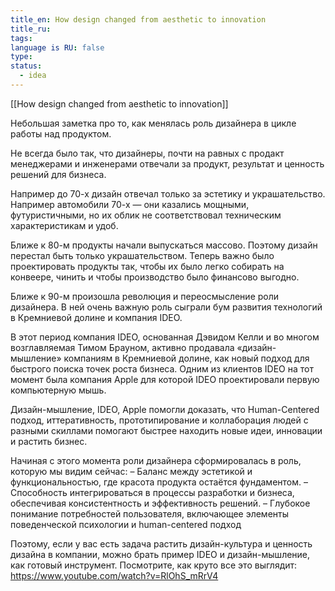 ```yaml
---
title_en: How design changed from aesthetic to innovation
title_ru: 
tags: 
language is RU: false
type: 
status:
  - idea
---
```

[[How design changed from aesthetic to innovation]]

Небольшая заметка про то, как менялась роль дизайнера в цикле работы над продуктом. 

Не всегда было так, что дизайнеры, почти на равных с продакт менеджерами и инженерами отвечали за продукт, результат и ценность решений для бизнеса. 

Например до 70-х дизайн отвечал только за эстетику и украшательство. Например автомобили 70-х — они казались мощными, футуристичными, но их облик не соответствовал техническим характеристикам и удоб. 

Ближе к 80-м продукты начали выпускаться массово. Поэтому дизайн перестал быть только украшательством. Теперь важно было проектировать продукты так, чтобы их было легко собирать на конвеере, чинить и чтобы производство было финансово выгодно. 

Ближе к 90-м произошла революция и переосмысление роли дизайнера. В ней очень важную роль сыграли бум развития технологий в Кремниевой долине и компания IDEO. 

В этот период компания IDEO, основанная Дэвидом Келли и во многом возглавляемая Тимом Брауном, активно продавала «дизайн-мышление» компаниям в Кремниевой долине, как новый подход для быстрого поиска точек роста бизнеса. Одним из клиентов IDEO на тот момент была компания Apple для которой IDEO проектировали первую компьютерную мышь. 

Дизайн-мышление, IDEO, Apple помогли доказать, что Human-Centered подход, иттеративность, прототипирование и коллаборация людей с разными скиллами помогают быстрее находить новые идеи, инновации и растить бизнес. 

Начиная с этого момента роли дизайнера сформировалась в роль, которую мы видим сейчас:
– Баланс между эстетикой и функциональностью, где красота продукта остаётся фундаментом. 
– Способность интегрироваться в процессы разработки и бизнеса, обеспечивая консистентность и эффективность решений. 
– Глубокое понимание потребностей пользователя, включающее элементы поведенческой психологии и human-centered подход

Поэтому, если у вас есть задача растить дизайн-культура и ценность дизайна в компании, можно брать пример IDEO и дизайн-мышление, как готовый инструмент. Посмотрите, как круто все это выглядит: https://www.youtube.com/watch?v=RlOhS_mRrV4
